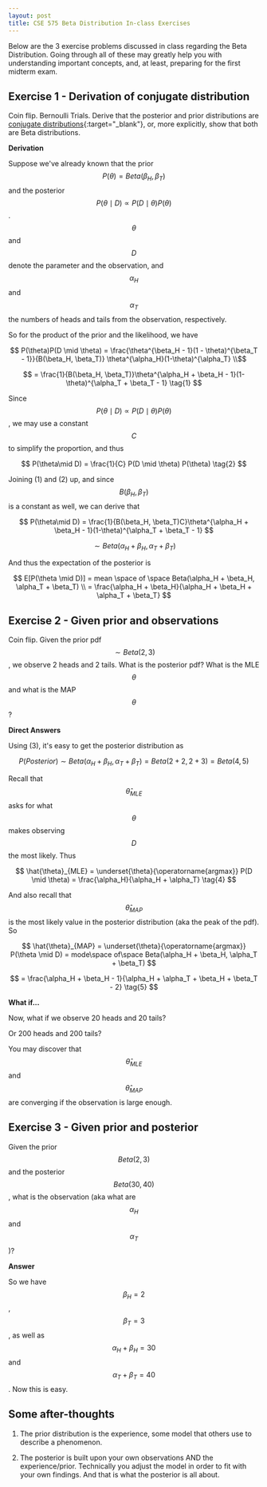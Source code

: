 ```yaml
---
layout: post
title: CSE 575 Beta Distribution In-class Exercises 
---
```

Below are the 3 exercise problems discussed in class regarding the Beta Distribution. Going through all of these may greatly help you with understanding important concepts, and, at least, preparing for the first midterm exam.

Exercise 1 - Derivation of conjugate distribution
---
Coin flip. Bernoulli Trials. Derive that the posterior and prior distributions are [conjugate distributions](https://en.wikipedia.org/wiki/Conjugate_prior){:target="_blank"}, or, more explicitly, show that both are Beta distributions.

**Derivation** 

Suppose we've already known that the prior $$P(\theta) = Beta(\beta_H, \beta_T)$$ and the posterior $$P(\theta\mid D) \propto P(D \mid \theta) P(\theta)$$ . $$\theta$$ and $$D$$ denote the parameter and the observation, and $$\alpha_H$$ and $$\alpha_T$$ the numbers of heads and tails from the observation, respectively.

So for the product of the prior and the likelihood, we have

$$
P(\theta)P(D \mid \theta) = \frac{\theta^{\beta_H - 1}(1 - \theta)^{\beta_T - 1}}{B(\beta_H, \beta_T)} \theta^{\alpha_H}(1-\theta)^{\alpha_T} \\$$

$$
= \frac{1}{B(\beta_H, \beta_T)}\theta^{\alpha_H + \beta_H - 1}(1-\theta)^{\alpha_T + \beta_T - 1} \tag{1}
$$

Since $$P(\theta\mid D) \propto P(D \mid \theta) P(\theta)$$, we may use a constant $$C$$ to simplify the proportion, and thus

$$
P(\theta\mid D) = \frac{1}{C} P(D \mid \theta) P(\theta) \tag{2}
$$

Joining (1) and (2) up, and since $$B(\beta_H, \beta_T)$$ is a constant as well, we can derive that

$$
P(\theta\mid D) = \frac{1}{B(\beta_H, \beta_T)C}\theta^{\alpha_H + \beta_H - 1}(1-\theta)^{\alpha_T + \beta_T - 1} $$

$$
\sim Beta(\alpha_H + \beta_H, \alpha_T + \beta_T) \tag{3}
$$

And thus the expectation of the posterior is

$$
E[P(\theta \mid D)] = mean \space of \space Beta(\alpha_H + \beta_H, \alpha_T + \beta_T) \\
= \frac{\alpha_H + \beta_H}{\alpha_H + \beta_H + \alpha_T + \beta_T}
$$
 

Exercise 2 - Given prior and observations
---

Coin flip. Given the prior pdf $$\sim Beta(2, 3)$$, we observe 2 heads and 2 tails. What is the posterior pdf? What is the MLE $$\theta$$ and what is the MAP $$\theta$$ ?

**Direct Answers** 

Using (3), it's easy to get the posterior distribution as

$$
P(Posterior) \sim Beta(\alpha_H + \beta_H, \alpha_T + \beta_T) = Beta(2 + 2, 2 + 3) = Beta(4, 5)
$$

Recall that $$\hat{\theta}_{MLE}$$ asks for what $$\theta$$ makes observing $$D$$ the most likely. Thus

$$
\hat{\theta}_{MLE} = \underset{\theta}{\operatorname{argmax}} P(D \mid \theta) = \frac{\alpha_H}{\alpha_H + \alpha_T} \tag{4}
$$

And also recall that $$\hat{\theta}_{MAP}$$ is the most likely value in the posterior distribution (aka the peak of the pdf). So

$$
\hat{\theta}_{MAP} = \underset{\theta}{\operatorname{argmax}} P(\theta \mid D) = mode\space of\space Beta(\alpha_H + \beta_H, \alpha_T + \beta_T) 
$$

$$
= \frac{\alpha_H + \beta_H - 1}{\alpha_H + \alpha_T + \beta_H + \beta_T - 2} \tag{5}
$$

**What if...**

Now, what if we observe 20 heads and 20 tails?

Or 200 heads and 200 tails?

You may discover that $$\hat{\theta}_{MLE}$$ and $$\hat{\theta}_{MAP}$$ are converging if the observation is large enough.

Exercise 3 - Given prior and posterior
---

Given the prior $$Beta(2, 3)$$ and the posterior $$Beta(30, 40)$$, what is the observation (aka what are $$\alpha_H$$ and $$ \alpha_T$$)?

**Answer**

So we have $$\beta_H = 2$$, $$\beta_T=3$$, as well as $$\alpha_H + \beta_H = 30$$ and $$\alpha_T + \beta_T = 40$$. Now this is easy.

Some after-thoughts
---

1. The prior distribution is the experience, some model that others use to describe a phenomenon. 

2. The posterior is built upon your own observations AND the experience/prior. Technically you adjust the model in order to fit with your own findings. And that is what the posterior is all about.




